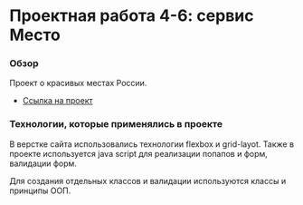 # Проектная работа 4-6: сервис Место

### Обзор

Проект о красивых местах России.

* [Ссылка на проект](https://solnishshka.github.io/mesto/index.html)

### Технологии, которые применялись в проекте

В верстке сайта использовались технологии flexbox и grid-layot. Также в проекте используется java script для реализации попапов и форм, валидации форм.

Для создания отдельных классов и валидации используются классы и принципы ООП.


